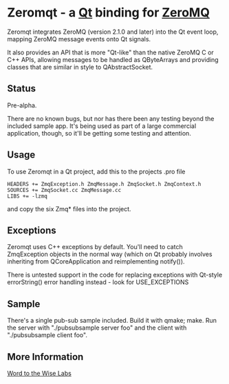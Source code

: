 Zeromqt - a [Qt][] binding for [ZeroMQ][]
=========================================

Zeromqt integrates ZeroMQ (version 2.1.0 and later) into the Qt event loop,
mapping ZeroMQ message events onto Qt signals.

It also provides an API that is more "Qt-like" than the native ZeroMQ C or C++
APIs, allowing messages to be handled as QByteArrays and providing classes
that are similar in style to QAbstractSocket.

Status
------

Pre-alpha.

There are no known bugs, but nor has there been any testing beyond
the included sample app. It's being used as part of a large commercial
application, though, so it'll be getting some testing and attention.

Usage
-----

To use Zeromqt in a Qt project, add this to the projects .pro file

    HEADERS += ZmqException.h ZmqMessage.h ZmqSocket.h ZmqContext.h
    SOURCES += ZmqSocket.cc ZmqMessage.cc
    LIBS += -lzmq

and copy the six Zmq* files into the project.

Exceptions
----------

Zeromqt uses C++ exceptions by default. You'll need to catch ZmqException
objects in the normal way (which on Qt probably involves inheriting from
QCoreApplication and reimplementing notify()).

There is untested support in the code for replacing exceptions with Qt-style
errorString() error handling instead - look for USE_EXCEPTIONS

Sample
------

There's a single pub-sub sample included. Build it with qmake; make. Run the
server with "./pubsubsample server foo" and the client with
"./pubsubsample client foo".

More Information
----------------

[Word to the Wise Labs](http://labs.wordtothewise.com/zeromqt/)

[qt]:     http://qt.nokia.com/ "Qt"
[zeromq]: http://zeromq.com/   "ZeroMQ"
